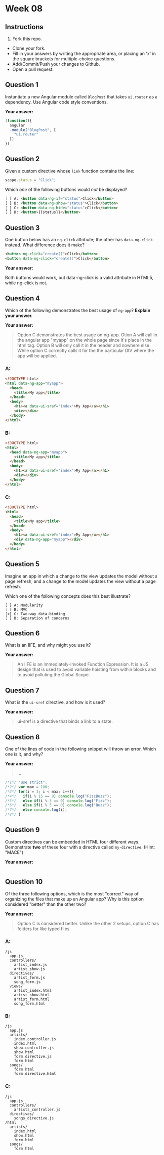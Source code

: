 # Week 08

## Instructions

1. Fork this repo.
- Clone your fork.
- Fill in your answers by writing the appropriate area, or placing an 'x' in the square brackets for multiple-choice questions.
- Add/Commit/Push your changes to Github.
- Open a pull request.

## Question 1

Instantiate a new Angular module called `BlogPost` that takes `ui.router` as a dependency. Use Angular code style conventions.

**Your answer:**
```js
(function(){
  angular
  .module("BlogPost", [
    "ui.router"
  ])
})
```

## Question 2

Given a custom directive whose `link` function contains the line:

```js
scope.status = "Click";
```

Which *one* of the following buttons would *not* be displayed?

```html
[ ] A: <button data-ng-if="status">Click</button>
[ ] B: <button data-ng-show="status">Click</button>
[ ] C: <button data-ng-hide="status">Click</button>
[ ] D: <button>{{status}}</button>
```

## Question 3

One button below has an `ng-click` attribute; the other has `data-ng-click` instead. What difference does it make?

```html
<button ng-click="create()">Click</button>
<button data-ng-click="create()">Click</button>
```

**Your answer:**

Both buttons would work, but data-ng-click is a valid attribute in HTML5, while ng-click is not.

## Question 4

Which of the following demonstrates the best usage of `ng-app`? **Explain your answer.**

**Your answer:**

> Option C demonstrates the best usage on ng-app. Otion A will call in the angular app "myapp" on the whole page since it's place in the html tag. Option B will only call it in the header and nowhere else. While option C correctly calls it for the the particular DIV where the app will be applied.

### A:
```html
<!DOCTYPE html>
<html data-ng-app="myapp">
  <head>
    <title>My app</title>
  </head>
  <body>
    <h1><a data-ui-sref="index">My App</a></h1>
    <div></div>
  </body>
</html>
```

### B:
```html
<!DOCTYPE html>
<html>
  <head data-ng-app="myapp">
    <title>My app</title>
  </head>
  <body>
    <h1><a data-ui-sref="index">My App</a></h1>
    <div></div>
  </body>
</html>
```

### C:
```html
<!DOCTYPE html>
<html>
  <head>
    <title>My app</title>
  </head>
  <body>
    <h1><a data-ui-sref="index">My App</a></h1>
    <div data-ng-app="myapp"></div>
  </body>
</html>
```

## Question 5

Imagine an app in which a change to the view updates the model without a page refresh, and a change to the model updates the view without a page refresh.

Which one of the following concepts does this best illustrate?

```
[ ] A: Modularity
[ ] B: MVC
[x] C: Two-way data-binding
[ ] D: Separation of concerns
```

## Question 6

What is an IIFE, and why might you use it?

**Your answer:**

> An IIFE is an Immediately-Invoked Function Expression. It is a JS design that is used to avoid variable hoisting from within blocks and to avoid polluting the Global Scope.

## Question 7

What is the `ui-sref` directive, and how is it used?

**Your answer:**

> ui-sref is a directive that binds a link to a state.

## Question 8

One of the lines of code in the following snippet will throw an error. Which one is it, and why?

**Your answer:**

> ...

```js
/*1*/ "use strict";
/*2*/ var max = 100;
/*3*/ for(i = 1; i < max; i++){
/*4*/   if(i % 15 == 0) console.log("FizzBuzz");
/*5*/   else if(i % 3 == 0) console.log("Fizz");
/*6*/   else if(i % 5 == 0) console.log("Buzz");
/*7*/   else console.log(i);
/*8*/ }
```

## Question 9

Custom directives can be embedded in HTML four different ways. Demonstrate **two** of these four with a directive called `my-directive`. (Hint: "MACE")

**Your answer:**
```html

```

## Question 10

Of the three following options, which is the most "correct" way of organizing the files that make up an Angular app? Why is this option considered "better" than the other two?

**Your answer:**

> Option C is considered better. Unlike the other 2 setups, option C has folders for like typed files. 


### A:
```
/js
  app.js
  controllers/
    artist_index.js
    artist_show.js
  directives/
    artist_form.js
    song_form.js
  views/
    artist_index.html
    artist_show.html
    artist_form.html
    song_form.html
```

### B:
```
/js
  app.js
  artists/
    index.controller.js
    index.html
    show.controller.js
    show.html
    form.directive.js
    form.html
  songs/
    form.html
    form.directive.html
```

### C:
```
/js
  app.js
  controllers/
    artists_controller.js
  directives/
    songs_directive.js
/html
  artists/
    index.html
    show.html
    form.html
  songs/
    form.html
```
